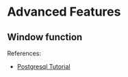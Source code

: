 # Advanced Features

## Window function

References:

- [Postgresql Tutorial](https://www.postgresqltutorial.com/postgresql-window-function/)
